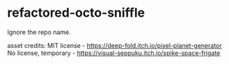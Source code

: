 # refactored-octo-sniffle
Ignore the repo name.

asset credits: 
MIT license - https://deep-fold.itch.io/pixel-planet-generator
No license, temporary - https://visual-seppuku.itch.io/spike-space-frigate